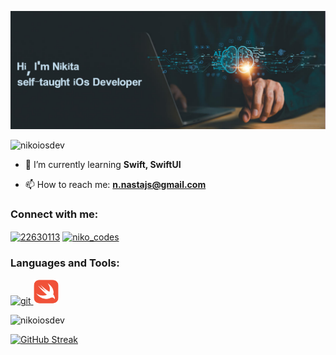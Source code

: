 [![MasterHead](https://github.com/nikoiosdev/nikoiosdev/blob/main/banner.png?raw=true)](https://github.com/nikoiosdev)

<p align="left"> <img src="https://komarev.com/ghpvc/?username=nikoiosdev&label=Profile%20views&color=0e75b6&style=flat" alt="nikoiosdev" /> </p>

- 🌱 I’m currently learning **Swift, SwiftUI**

- 📫 How to reach me: **n.nastajs@gmail.com**

<h3 align="left">Connect with me:</h3>
<p align="left">
<a href="https://stackoverflow.com/users/22630113" target="blank"><img align="center" src="https://raw.githubusercontent.com/rahuldkjain/github-profile-readme-generator/master/src/images/icons/Social/stack-overflow.svg" alt="22630113" height="30" width="40" /></a>
<a href="https://instagram.com/niko_codes" target="blank"><img align="center" src="https://raw.githubusercontent.com/rahuldkjain/github-profile-readme-generator/master/src/images/icons/Social/instagram.svg" alt="niko_codes" height="30" width="40" /></a>
</p>

<h3 align="left">Languages and Tools:</h3>

<p align="left"> <a href="https://git-scm.com/" target="_blank" rel="noreferrer"> <img src="https://www.vectorlogo.zone/logos/git-scm/git-scm-icon.svg" alt="git" width="40" height="40"/> </a> <a href="https://developer.apple.com/swift/" target="_blank" rel="noreferrer"> <img src="https://raw.githubusercontent.com/devicons/devicon/master/icons/swift/swift-original.svg" alt="swift" width="40" height="40"/> </a> </p>

<p>&nbsp;<img align="left" src="https://github-readme-stats.vercel.app/api?username=nikoiosdev&show_icons=true&locale=en" alt="nikoiosdev" width="400" /></p>

[![GitHub Streak](https://github-readme-streak-stats.herokuapp.com?user=nikoiosdev&theme=transparent&date_format=j%20M%5B%20Y%5D)](https://git.io/streak-stats)
